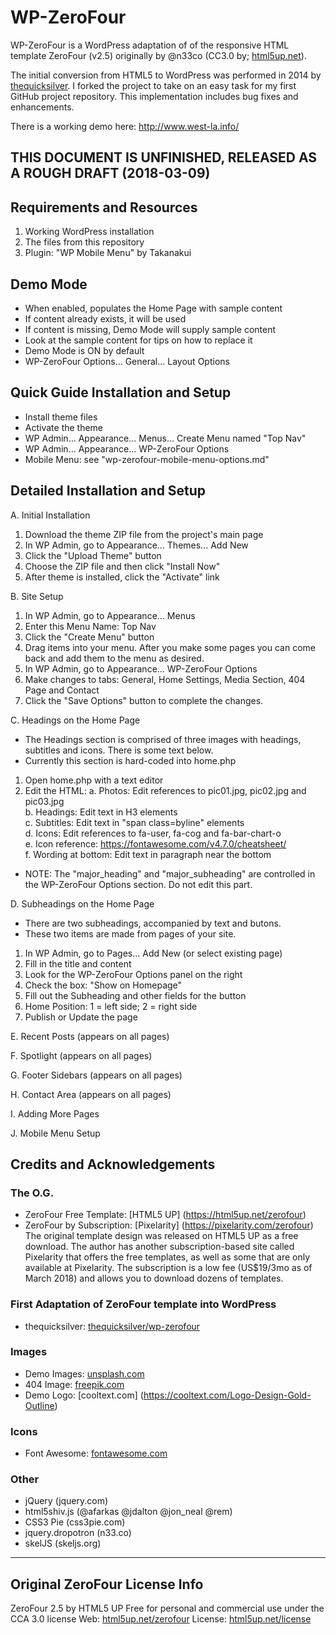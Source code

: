 # WP-ZeroFour

WP-ZeroFour is a WordPress adaptation of of the responsive HTML template ZeroFour (v2.5) originally by @n33co (CC3.0 by; [html5up.net](http://html5up.net/)).

The initial conversion from HTML5 to WordPress was performed in 2014 by [thequicksilver](https://github.com/thequicksilver/). I forked the project to take on an easy task for my first GitHub project repository. This implementation includes bug fixes and enhancements.

There is a working demo here: http://www.west-la.info/

## THIS DOCUMENT IS UNFINISHED, RELEASED AS A ROUGH DRAFT (2018-03-09)

## Requirements and Resources
1. Working WordPress installation
2. The files from this repository
3. Plugin: "WP Mobile Menu" by Takanakui 

## Demo Mode
* When enabled, populates the Home Page with sample content
* If content already exists, it will be used
* If content is missing, Demo Mode will supply sample content
* Look at the sample content for tips on how to replace it
* Demo Mode is ON by default
* WP-ZeroFour Options... General... Layout Options

## Quick Guide Installation and Setup
* Install theme files
* Activate the theme
* WP Admin... Appearance... Menus... Create Menu named "Top Nav"
* WP Admin... Appearance... WP-ZeroFour Options
* Mobile Menu: see "wp-zerofour-mobile-menu-options.md"

## Detailed Installation and Setup

A. Initial Installation
1. Download the theme ZIP file from the project's main page
2. In WP Admin, go to Appearance... Themes... Add New
3. Click the "Upload Theme" button
4. Choose the ZIP file and then click "Install Now"
5. After theme is installed, click the "Activate" link

B. Site Setup
1. In WP Admin, go to Appearance... Menus
2. Enter this Menu Name: Top Nav
3. Click the "Create Menu" button
4. Drag items into your menu. After you make some pages you can come back and add them to the menu as desired. 
5. In WP Admin, go to Appearance... WP-ZeroFour Options
6. Make changes to tabs: General, Home Settings, Media Section, 404 Page and Contact
7. Click the "Save Options" button to complete the changes.

C. Headings on the Home Page
* The Headings section is comprised of three images with headings, subtitles and icons. There is some text below.
* Currently this section is hard-coded into home.php
1. Open home.php with a text editor
2. Edit the HTML:
a. Photos: Edit references to pic01.jpg, pic02.jpg and pic03.jpg  
b. Headings: Edit text in H3 elements  
c. Subtitles: Edit text in "span class=byline" elements  
d. Icons: Edit references to fa-user, fa-cog and fa-bar-chart-o  
e. Icon reference: https://fontawesome.com/v4.7.0/cheatsheet/  
f. Wording at bottom: Edit text in paragraph near the bottom  
* NOTE: The "major_heading" and "major_subheading" are controlled in the WP-ZeroFour Options section. Do not edit this part.

D. Subheadings on the Home Page
* There are two subheadings, accompanied by text and butons.
* These two items are made from pages of your site.
1. In WP Admin, go to Pages... Add New (or select existing page)
2. Fill in the title and content
3. Look for the WP-ZeroFour Options panel on the right
4. Check the box: "Show on Homepage"
5. Fill out the Subheading and other fields for the button
6. Home Position: 1 = left side; 2 = right side
7. Publish or Update the page

E. Recent Posts (appears on all pages)

F. Spotlight (appears on all pages)

G. Footer Sidebars (appears on all pages)

H. Contact Area (appears on all pages)

I. Adding More Pages

J. Mobile Menu Setup
 

## Credits and Acknowledgements

### The O.G.
* ZeroFour Free Template: [HTML5 UP] (https://html5up.net/zerofour)
* ZeroFour by Subscription: [Pixelarity] (https://pixelarity.com/zerofour)
The original template design was released on HTML5 UP as a free download. The author has another subscription-based site called Pixelarity that offers the free templates, as well as some that are only available at Pixelarity. The subscription is a low fee (US$19/3mo as of March 2018) and allows you to download dozens of templates.

### First Adaptation of ZeroFour template into WordPress
* thequicksilver: [thequicksilver/wp-zerofour](https://github.com/thequicksilver/wp-zerofour)

### Images
* Demo Images: [unsplash.com](http://unsplash.com)
* 404 Image: [freepik.com](http://freepik.com)
* Demo Logo: [cooltext.com] (https://cooltext.com/Logo-Design-Gold-Outline)

### Icons
* Font Awesome: [fontawesome.com](https://fontawesome.com/)

### Other
* jQuery (jquery.com)
* html5shiv.js (@afarkas @jdalton @jon_neal @rem)
* CSS3 Pie (css3pie.com)
* jquery.dropotron (n33.co)
* skelJS (skeljs.org)

---
## Original ZeroFour License Info

ZeroFour 2.5 by HTML5 UP
Free for personal and commercial use under the CCA 3.0 license Web: [html5up.net/zerofour](http://html5up.net/zerofour)
License: [html5up.net/license](http://html5up.net/license)